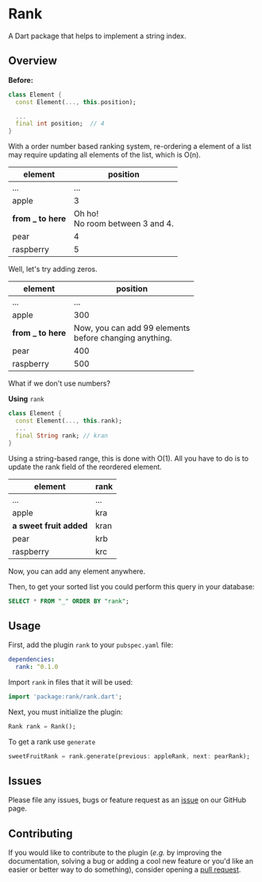 # Rank

A Dart package that helps to implement a string index.

## Overview
__Before:__
```dart
class Element {
  const Element(..., this.position);

  ...
  final int position;  // 4
}
```
With a order number based ranking system, re-ordering a element of a list may require updating all elements of the list, which is O(n).

| element   | position              |
|-----------|-----------------------|
| ...     | ...                 |
| apple     | 3                     |
| __from _ to here__          | Oh ho! <br> No room between 3 and 4. |
| pear      | 4                     |
| raspberry | 5                     |

Well, let's try adding zeros.

| element   | position              |
|-----------|-----------------------|
| ...     | ...                 |
| apple     | 300                     |
| __from _ to here__          | Now, you can add 99 elements <br> before changing anything. |
| pear      | 400                     |
| raspberry | 500                     |

What if we don't use numbers?

__Using__ `rank`
```dart
class Element {
  const Element(..., this.rank);
  ...
  final String rank; // kran
}
```
Using a string-based range, this is done with O(1). All you have to do is to update the rank field of the reordered element.

| element   | rank              |
|-----------|-----------------------|
| ...     | ...                 |
| apple     | kra                     |
| __a sweet fruit added__   | kran |
| pear      | krb                     |
| raspberry | krc                     |

Now, you can add any element anywhere.

Then, to get your sorted list you could perform this query in your database:

```sql
SELECT * FROM "_" ORDER BY "rank";
```

## Usage

First, add the plugin `rank` to your `pubspec.yaml` file:
```yaml
dependencies:
  rank: ^0.1.0
```

Import `rank` in files that it will be used:

```dart
import 'package:rank/rank.dart';
```

Next, you must initialize the plugin:

```dart
Rank rank = Rank();
```

To get a rank use `generate`

```dart
sweetFruitRank = rank.generate(previous: appleRank, next: pearRank);
```

## Issues

Please file any issues, bugs or feature request as an [issue](https://github.com/kedulu/rank/issues) on our GitHub page.

## Contributing

If you would like to contribute to the plugin (_e.g._ by improving the documentation, solving a bug or adding a cool new feature or you'd like an easier or better way to do something), consider opening a [pull request](https://github.com/kedulu/rank/pulls). 


